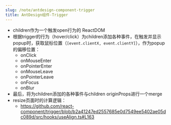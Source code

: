 ```yaml
---
slug: /note/antdesign-component-trigger
title: AntDesign组件-Trigger
---
```

- children作为一个触发open行为的 ReactDOM
- 根据trigger的行为（hover/click）为children添加各种事件，在触发并显示popup时，获取鼠标位置（`[event.clientX, event.clientY]`），作为popup的偏移位置：
	- onClick
	- onMouseEnter
	- onPointerEnter
	- onMouseLeave
	- onPointerLeave
	- onFocus
	- onBlur
- 最后，将为children添加的各种事件与children originProps进行一个merge
- resize页面时的计算逻辑：
	- https://github.com/react-component/trigger/blob/b2a41247ed2557685e0d7549ee5402ae05dc089d/src/hooks/useAlign.ts#L163
